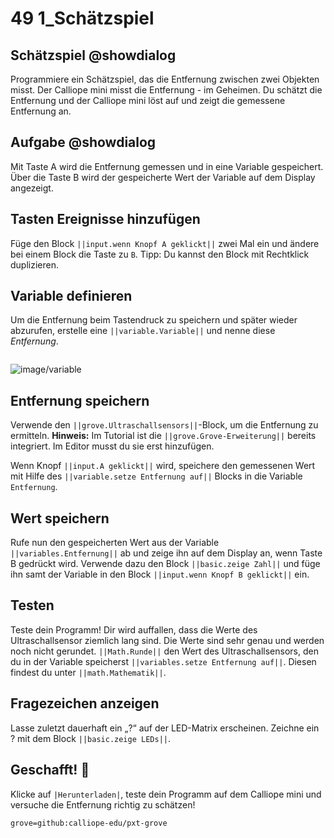 # 49 1_Schätzspiel


## Schätzspiel @showdialog
Programmiere ein Schätzspiel, das die Entfernung zwischen zwei Objekten misst. Der
Calliope mini misst die Entfernung - im Geheimen. Du schätzt die Entfernung und der Calliope mini löst auf und zeigt die gemessene Entfernung an. 


## Aufgabe @showdialog
Mit Taste A wird die Entfernung gemessen und in eine Variable gespeichert. Über die Taste B wird der gespeicherte Wert der Variable auf dem Display angezeigt.


## Tasten Ereignisse hinzufügen
Füge den Block ``||input.wenn Knopf A geklickt||`` zwei Mal ein und ändere bei einem Block die Taste zu ``B``. Tipp: Du kannst den Block mit Rechtklick duplizieren.

## Variable definieren
Um die Entfernung beim Tastendruck zu speichern und später wieder abzurufen, erstelle eine ``||variable.Variable||`` und nenne diese *Entfernung*. 


```
```
![image/variable](image/variable)

## Entfernung speichern
Verwende den ``||grove.Ultraschallsensors||``-Block, um die Entfernung zu ermitteln.
**Hinweis:** Im Tutorial ist die ``||grove.Grove-Erweiterung||`` bereits integriert. Im Editor musst du sie erst hinzufügen.

Wenn Knopf ``||input.A geklickt||`` wird, speichere den gemessenen Wert mit Hilfe des ``||variable.setze Entfernung auf||`` Blocks in die Variable `Entfernung`.


## Wert speichern
Rufe nun den gespeicherten Wert aus der Variable ``||variables.Entfernung||`` ab und zeige ihn auf dem Display an, wenn Taste B gedrückt wird. Verwende dazu den Block ``||basic.zeige Zahl||`` und füge ihn samt der Variable in den Block ``||input.wenn Knopf B geklickt||`` ein.

## Testen
Teste dein Programm! Dir wird auffallen, dass die Werte des Ultraschallsensor ziemlich lang sind. Die Werte sind sehr genau und werden noch nicht gerundet. 
``||Math.Runde||`` den Wert des Ultraschallsensors, den du in der Variable speicherst ``||variables.setze Entfernung auf||``. Diesen findest du unter ``||math.Mathematik||``.

## Fragezeichen anzeigen
Lasse zuletzt dauerhaft ein „?“ auf der LED-Matrix erscheinen. Zeichne ein ? mit dem Block ``||basic.zeige LEDs||``.

## Geschafft! 👏
Klicke auf ``|Herunterladen|``, teste dein Programm auf dem Calliope mini und versuche die Entfernung richtig zu schätzen!

```package
grove=github:calliope-edu/pxt-grove
```













